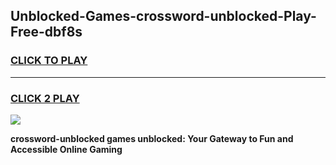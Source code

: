 
## Unblocked-Games-crossword-unblocked-Play-Free-dbf8s
<h3>
<a href="https://premium76.site?title=crossword-unblocked&ref=23A">CLICK TO PLAY</a></h3>
<hr>

<h3>
<a href="https://premium76.site?title=crossword-unblocked&ref=23A">CLICK 2 PLAY</a>
  
</h3>

<a href="https://premium76.site?title=crossword-unblocked&ref=23A"><img src="https://clearcache.store/games.png"></a>


**crossword-unblocked games unblocked: Your Gateway to Fun and Accessible Online Gaming**
